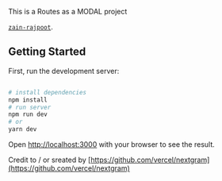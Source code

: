 This is a Routes as a MODAL project

[`zain-rajpoot`](https://github.com/zain-rajpoot/).

## Getting Started

First, run the development server:

```bash

# install dependencies
npm install
# run server
npm run dev
# or
yarn dev
```

Open [http://localhost:3000](http://localhost:3000) with your browser to see the result.

Credit to / or sreated by [https://github.com/vercel/nextgram](https://github.com/vercel/nextgram)